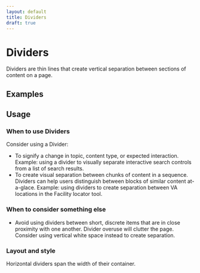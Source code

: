 ```yaml
---
layout: default
title: Dividers
draft: true
---
```


# Dividers
 
Dividers are thin lines that create vertical separation between sections of content on a page. 

## Examples

## Usage

### When to use Dividers

Consider using a Divider:

- To signify a change in topic, content type, or expected interaction. Example: using a divider to visually separate interactive search controls from a list of search results. 
- To create visual separation between chunks of content in a sequence. Dividers can help users distinguish between blocks of similar content at-a-glace. Example: using dividers to create separation between VA locations in the Facility locator tool.  

### When to consider something else

- Avoid using dividers between short, discrete items that are in close proximity with one another. Divider overuse will clutter the page. Consider using vertical white space instead to create separation.  

### Layout and style

Horizontal dividers span the width of their container.
